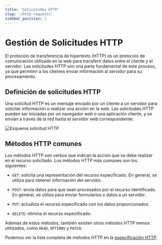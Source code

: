 ```yaml
---
title: 'Solicitudes HTTP'
slug: '/http-requests'
sidebar_position: 1
---
```


# Gestión de Solicitudes HTTP

El protocolo de transferencia de hipertexto (HTTP) es un protocolo de comunicación utilizado en la web para transferir datos entre el cliente y el servidor. Las solicitudes HTTP son una parte fundamental de este proceso, ya que permiten a los clientes enviar información al servidor para su procesamiento.

## Definición de solicitudes HTTP

Una solicitud HTTP es un mensaje enviado por un cliente a un servidor para solicitar información o realizar una acción en la web. Las solicitudes HTTP pueden ser iniciadas por un navegador web o una aplicación cliente, y se envían a través de la red hasta el servidor web correspondiente.


![Esquema solicitud HTTP](https://interpolados.files.wordpress.com/2017/03/160.png?w=640)

## Métodos HTTP comunes

Los métodos HTTP son verbos que indican la acción que se debe realizar en el recurso solicitado. Los métodos HTTP más comunes son los siguientes:

- `GET`: solicita una representación del recurso especificado. En general, se utiliza para obtener información del servidor.

- `POST`: envía datos para que sean procesados por el recurso identificado. En general, se utiliza para enviar formularios o datos a un servidor.

- `PUT`: actualiza el recurso especificado con los datos proporcionados.

- `DELETE`: elimina el recurso especificado.

Además de estos métodos, también existen otros métodos HTTP menos utilizados, como `HEAD`, `OPTIONS` y `PATCH`.

Podemos ver la lista completa de métodos HTTP en la [especificación HTTP](https://tools.ietf.org/html/rfc7231#section-4).

